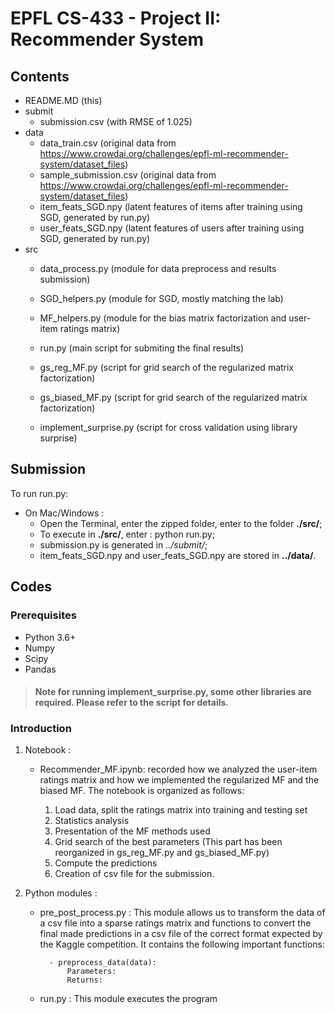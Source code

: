 # EPFL CS-433 - Project II: Recommender System

## Contents
- README.MD (this)
- submit
  - submission.csv (with RMSE of 1.025)
- data
  - data_train.csv (original data from https://www.crowdai.org/challenges/epfl-ml-recommender-system/dataset_files)
  - sample_submission.csv (original data from https://www.crowdai.org/challenges/epfl-ml-recommender-system/dataset_files)
  - item_feats_SGD.npy (latent features of items after training using SGD, generated by run.py)
  - user_feats_SGD.npy (latent features of users after training using SGD, generated by run.py)
- src
  - data_process.py (module for data preprocess and results submission)
  - SGD_helpers.py (module for SGD, mostly matching the lab)
  - MF_helpers.py (module for the bias matrix factorization and user-item ratings matrix)

  - run.py (main script for submiting the final results)
  
  - gs_reg_MF.py (script for grid search of the regularized matrix factorization)
  - gs_biased_MF.py (script for grid search of the regularized matrix factorization)
  - implement_surprise.py (script for cross validation using library surprise)

## Submission
To run run.py:
- On Mac/Windows : 
  - Open the Terminal, enter the zipped folder, enter to the folder **./src/**; 
  - To execute in  **./src/**, enter : python run.py;
  - submission.py is generated in *../submit/*;
  - item_feats_SGD.npy and user_feats_SGD.npy are stored in **../data/**.
  
## Codes
### Prerequisites
- Python 3.6+
- Numpy
- Scipy
- Pandas

> #### Note for running implement_surprise.py, some other libraries are required. Please refer to the script for details.

### Introduction
1. Notebook : 
	- Recommender_MF.ipynb: recorded how we analyzed the user-item ratings matrix and how we implemented the regularized MF and the biased MF. The notebook is organized as follows:
		
		1. Load data, split the ratings matrix into training and testing set
		2. Statistics analysis
		3. Presentation of the MF methods used
		4. Grid search of the best parameters (This part has been reorganized in gs_reg_MF.py and gs_biased_MF.py)
		5. Compute the predictions
		6. Creation of csv file for the submission.

2. Python modules :

    - pre_post_process.py : This module allows us to transform the data of a csv file into a sparse ratings matrix and functions to convert the final made predictions in a csv file of the correct format expected by the Kaggle competition. It contains the following important functions:
							
			- preprocess_data(data):
				Parameters:
				Returns:
				
				
    - run.py : This module executes the program
